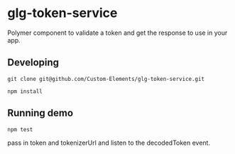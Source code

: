 # glg-token-service

Polymer component to validate a token and get the response to use in your app.

## Developing

`git clone git@github.com/Custom-Elements/glg-token-service.git`

`npm install`

## Running demo

`npm test`

pass in token and tokenizerUrl and listen to the decodedToken event.

